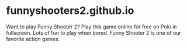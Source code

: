 # funnyshooters2.github.io
Want to play Funny Shooter 2? Play this game online for free on Poki in fullscreen. Lots of fun to play when bored. Funny Shooter 2 is one of our favorite action games.
